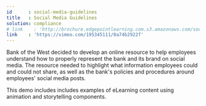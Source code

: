 ```yaml
---
id      : social-media-guidelines
title   : Social Media Guidelines
solution: compliance
# link    : 'http://brochure.edgepointlearning.com.s3.amazonaws.com/social-media-guidelines/_FLASH_EMBED.html'
link    : 'https://vimeo.com/195345111/0a74b2922f'
---
```

Bank of the West decided to develop an online resource to help employees understand how to properly represent the bank and its brand on social media. The resource needed to highlight what information employees could and could not share, as well as the bank's policies and procedures around employees' social media posts.

This demo includes includes examples of eLearning content using animation and storytelling components.
